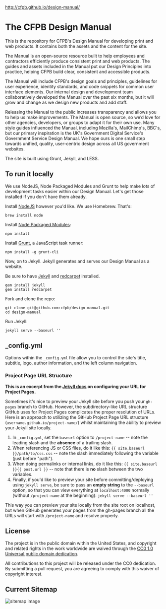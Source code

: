 http://cfpb.github.io/design-manual/

# The CFPB Design Manual

This is the repository for CFPB's Design Manual for developing print and web products. It contains both the assets and the content for the site. 

The Manual is an open-source resource built to help employees and contractors efficiently produce consistent print and web products. The guides and assets included in the Manual put our Design Principles into practice, helping CFPB build clear, consistent and accessible products. 

The Manual will include CFPB's design goals and principles, guidelines for user experience, identity standards, and code snippets for common user interface elements. Our internal design and development team collaboratively developed the Manual over the past six months, but it will grow and change as we design new products and add staff.

Releasing the Manual to the public increases transparency and allows you to help us make improvements. The Manual is open source, so we’d love for other agencies, developers, or groups to adapt it for their own use. Many style guides influenced the Manual, including Mozilla's, MailChimp's, BBC's, but our primary inspiration is the UK's Government Digital Service's Government Service Design Manual. We hope ours is one small step towards unified, quality, user-centric design across all US government websites.

The site is built using Grunt, Jekyll, and LESS.

## To run it locally

We use NodeJS, Node Packaged Modules and Grunt to help make lots of development tasks easier within our Design Manual. Let's get those installed if you don't have them already.

Install [NodeJS](http://nodejs.org/) however you'd like. We use Homebrew. That's:

```
brew install node
```

Install [Node Packaged Modules](https://npmjs.org/):

```
npm install
```

Install [Grunt](http://gruntjs.com/), a JavaScript task runner:

```
npm install -g grunt-cli
```

Now, on to Jekyll. Jekyll generates and serves our Design Manual as a website.

Be sure to have [Jekyll](http://jekyllrb.com/) and [redcarpet](http://rubygems.org/gems/redcarpet) installed.

```
gem install jekyll
gem install redcarpet
```

Fork and clone the repo:

```
git clone git@github.com:cfpb/design-manual.git
cd design-manual
```
Run Jekyll:

```
jekyll serve --baseurl ''
```

## _config.yml

Options within the `_config.yml` file allow you to control the site's title, subtitle, logo, author information, and the left column navigation.

### Project Page URL Structure

**This is an excerpt from the [Jekyll docs](http://jekyllrb.com/docs/github-pages/) on configuring your URL for Project Pages.**

Sometimes it's nice to preview your Jekyll site before you push your `gh-pages` branch to GitHub. However, the subdirectory-like URL structure GitHub uses for Project Pages complicates the proper resolution of URLs. Here is an approach to utilizing the GitHub Project Page URL structure (`username.github.io/project-name/`) whilst maintaining the ability to preview your Jekyll site locally.

1. In `_config.yml`, set the `baseurl` option to `/project-name` -- note the leading slash and the **absence** of a trailing slash.
2. When referencing JS or CSS files, do it like this: `{{ site.baseurl }}/path/to/css.css` -- note the slash immediately following the variable (just before "path").
3. When doing permalinks or internal links, do it like this: `{{ site.baseurl }}{{ post.url }}` -- note that there is **no** slash between the two variables.
4. Finally, if you'd like to preview your site before committing/deploying using `jekyll serve`, be sure to pass an **empty string** to the `--baseurl` option, so that you can view everything at `localhost:4000` normally (without `/project-name` at the beginning): `jekyll serve --baseurl ''`

This way you can preview your site locally from the site root on localhost, but when GitHub generates your pages from the gh-pages branch all the URLs will start with `/project-name` and resolve properly.

## License

The project is in the public domain within the United States, and
copyright and related rights in the work worldwide are waived through
the [CC0 1.0 Universal public domain dedication][CC0].

All contributions to this project will be released under the CC0
dedication. By submitting a pull request, you are agreeing to comply
with this waiver of copyright interest.

[CC0]: http://creativecommons.org/publicdomain/zero/1.0/

## Current Sitemap

![sitemap image](https://raw2.github.com/dezzie/design-manual/gh-pages/assets/img/design_manual_sitemap.png)
